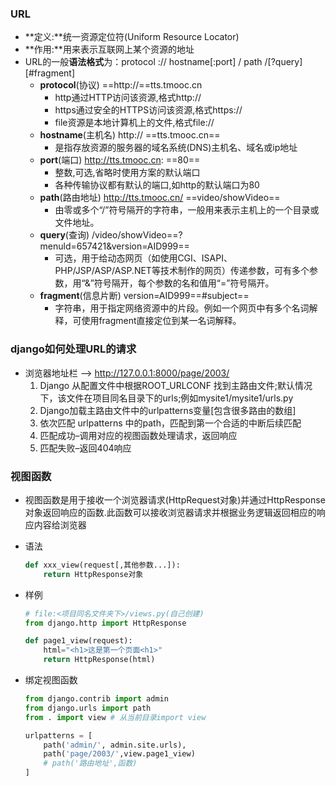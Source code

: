 ### URL

+   **定义:**统一资源定位符(Uniform Resource Locator)
+   **作用:**用来表示互联网上某个资源的地址
+   URL的一般**语法格式**为：protocol :// hostname[:port] / path /[?query] [#fragment]
    +   **protocol**(协议)  ==http://==tts.tmooc.cn
        +   http通过HTTP访问该资源,格式http://
        +   https通过安全的HTTPS访问该资源,格式https://
        +   file资源是本地计算机上的文件,格式file://
    +   **hostname**(主机名) http:// ==tts.tmooc.cn==
        +   是指存放资源的服务器的域名系统(DNS)主机名、域名或ip地址
    +   **port**(端口) http://tts.tmooc.cn: ==80==
        +   整数,可选,省略时使用方案的默认端口
        +   各种传输协议都有默认的端口,如http的默认端口为80
    +   **path**(路由地址) http://tts.tmooc.cn/ ==video/showVideo==
        +   由零或多个“/”符号隔开的字符串，一般用来表示主机上的一个目录或文件地址。
    +   **query**(查询) /video/showVideo==?menuld=657421&version=AID999==
        +   可选，用于给动态网页（如使用CGI、ISAPI、PHP/JSP/ASP/ASP.NET等技术制作的网页）传递参数，可有多个参数，用“&”符号隔开，每个参数的名和值用“=”符号隔开。
    +   **fragment**(信息片断) version=AID999==#subject==
        +   字符串，用于指定网络资源中的片段。例如一个网页中有多个名词解释，可使用fragment直接定位到某一名词解释。



### django如何处理URL的请求

+   浏览器地址栏 --> http://127.0.0.1:8000/page/2003/
    1.   Django 从配置文件中根据ROOT_URLCONF 找到主路由文件;默认情况下，该文件在项目同名目录下的urls;例如mysite1/mysite1/urls.py
    2.   Django加载主路由文件中的urlpatterns变量[包含很多路由的数组]
    3.   依次匹配 urlpatterns 中的path，匹配到第一个合适的中断后续匹配
    4.   匹配成功–调用对应的视图函数处理请求，返回响应
    5.   匹配失败–返回404响应



### 视图函数

+   视图函数是用于接收一个浏览器请求(HttpRequest对象)并通过HttpResponse对象返回响应的函数.此函数可以接收浏览器请求并根据业务逻辑返回相应的响应内容给浏览器

+   语法

    ```python
    def xxx_view(request[,其他参数...]):
        return HttpResponse对象
    ```

+   样例

    ```python
    # file:<项目同名文件夹下>/views.py(自己创建)
    from django.http import HttpResponse
    
    def page1_view(request):
        html="<h1>这是第一个页面<h1>"
        return HttpResponse(html)
    ```

+   绑定视图函数

    ```python
    from django.contrib import admin
    from django.urls import path
    from . import view # 从当前目录import view
    
    urlpatterns = [
        path('admin/', admin.site.urls),
        path('page/2003/',view.page1_view)
        # path('路由地址',函数)
    ]
    ```

    

